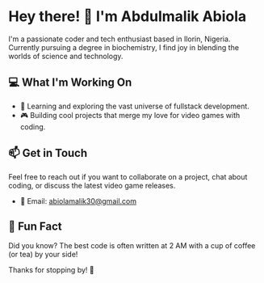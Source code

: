 # Hey there! 👋 I'm Abdulmalik Abiola

I'm a passionate coder and tech enthusiast based in Ilorin, Nigeria. Currently pursuing a degree in biochemistry, I find joy in blending the worlds of science and technology.

## 💻 What I'm Working On

- 🚀 Learning and exploring the vast universe of fullstack development.
- 🎮 Building cool projects that merge my love for video games with coding.


## 📫 Get in Touch

Feel free to reach out if you want to collaborate on a project, chat about coding, or discuss the latest video game releases.

- 📧 Email: abiolamalik30@gmail.com

## 🚀 Fun Fact

Did you know? The best code is often written at 2 AM with a cup of coffee (or tea) by your side!

Thanks for stopping by! 🚀
